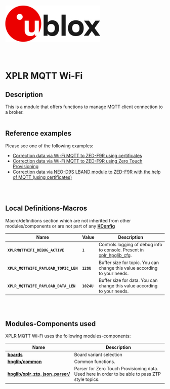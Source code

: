 ![u-blox](./../../media/shared/logos/ublox_logo.jpg)

<br>
<br>

# XPLR MQTT Wi-Fi

## Description
This is a module that offers functions to manage MQTT client connection to a broker.
<br>
<br>

## Reference examples
Please see one of the following examples:
- [Correction data via Wi-Fi MQTT to ZED-F9R using certificates](./../../examples/shortrange/03_hpg_wifi_mqtt_correction_certs/)
- [Correction data via Wi-Fi MQTT to ZED-F9R using Zero Touch Provisioning](./../../examples/shortrange/04_hpg_wifi_mqtt_correction_ztp/)
- [Correction data via NEO-D9S LBAND module to ZED-F9R with the help of MQTT (using certificates)](./../../examples/positioning/02_hpg_gnss_lband_correction/)

<br>
<br>

## Local Definitions-Macros
Macro/definitions section which are not inherited from other modules/components or are not part of any **[KConfig](./../../docs/README_kconfig.md)**

Name | Value | Description
--- | --- | ---
**`XPLRMQTTWIFI_DEBUG_ACTIVE`** | **`1`** | Controls logging of debug info to console. Present in [xplr_hpglib_cfg](./../hpglib/xplr_hpglib_cfg.h).
**`XPLR_MQTTWIFI_PAYLOAD_TOPIC_LEN`** | **`128U`** | Buffer size for topic. You can change this value according to your needs.
**`XPLR_MQTTWIFI_PAYLOAD_DATA_LEN`** | **`1024U`** | Buffer size for data. You can change this value according to your needs.

<br>
<br>

## Modules-Components used
XPLR MQTT Wi-Fi uses the following modules-components:

Name | Description 
--- | --- 
**[boards](./../../components/boards/)** | Board variant selection
**[hpglib/common](./../../components/hpglib/src/common)** | Common functions.
**[hpglib/xplr_ztp_json_parser/](./../xplr_ztp_json_parser/)** | Parser for Zero Touch Provisioning data. Used here in order to be able to pass ZTP style topics.